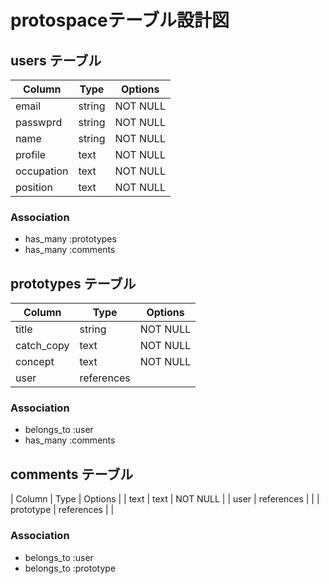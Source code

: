 # protospaceテーブル設計図

## users テーブル

| Column     | Type   | Options   |
| ---------- | ------ | --------- |
| email      | string | NOT NULL  |
| passwprd   | string | NOT NULL  |
| name       | string | NOT NULL  |
| profile    | text   | NOT NULL  |
| occupation | text   | NOT NULL  |
| position   | text   | NOT NULL  |

### Association

- has_many :prototypes
- has_many :comments

## prototypes テーブル

| Column     | Type       | Options       |
| ---------- | ---------- | ------------- |
| title      | string     | NOT NULL      |
| catch_copy | text       | NOT NULL      |
| concept    | text       | NOT NULL      |
| user       | references |               |

### Association

- belongs_to :user
- has_many   :comments

## comments テーブル

| Column    | Type       | Options  |
| text      | text       | NOT NULL |
| user      | references |          |
| prototype | references |          |

### Association

- belongs_to :user
- belongs_to :prototype